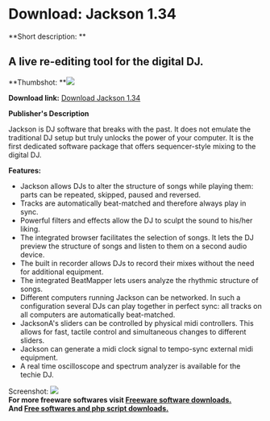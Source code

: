# Download: Jackson 1.34

**Short description: **

## A live re-editing tool for the digital DJ.

  
**Thumbshot: **![](http://www.freewarefiles.com/screenshot/jacksondj_md.jpg)   
  
**Download link:** [Download Jackson 1.34](http://freesoftwares.boysofts.com/Jackson_program_39960.html)  
  

**Publisher's Description**  
  

Jackson is DJ software that breaks with the past. It does not emulate the
traditional DJ setup but truly unlocks the power of your computer. It is the
first dedicated software package that offers sequencer-style mixing to the
digital DJ.

**Features:**

  * Jackson allows DJs to alter the structure of songs while playing them: parts can be repeated, skipped, paused and reversed. 
  * Tracks are automatically beat-matched and therefore always play in sync. 
  * Powerful filters and effects allow the DJ to sculpt the sound to his/her liking. 
  * The integrated browser facilitates the selection of songs. It lets the DJ preview the structure of songs and listen to them on a second audio device. 
  * The built in recorder allows DJs to record their mixes without the need for additional equipment. 
  * The integrated BeatMapper lets users analyze the rhythmic structure of songs. 
  * Different computers running Jackson can be networked. In such a configuration several DJs can play together in perfect sync: all tracks on all computers are automatically beat-matched. 
  * JacksonA's sliders can be controlled by physical midi controllers. This allows for fast, tactile control and simultaneous changes to different sliders. 
  * Jackson can generate a midi clock signal to tempo-sync external midi equipment. 
  * A real time oscilloscope and spectrum analyzer is available for the techie DJ. 

  
  
Screenshot: ![](http://www.freewarefiles.com/screenshot/jacksondj.jpg)  
**For more freeware softwares visit [Freeware software downloads.](http://freesoftwares.boysofts.com/)**   
**And [Free softwares and php script downloads.](http://www.boysofts.com/)**

